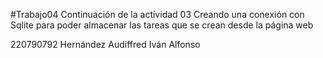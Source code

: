 #Trabajo04
Continuación de la actividad 03
Creando una conexión con Sqlite para poder almacenar las tareas que se crean desde la página web

220790792
Hernández Audiffred Iván Alfonso
